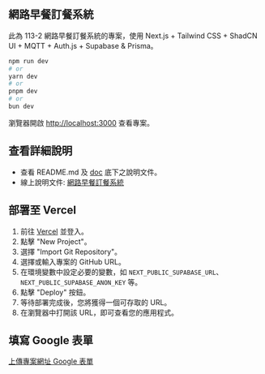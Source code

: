 ## 網路早餐訂餐系統

此為 113-2 網路早餐訂餐系統的專案，使用 Next.js + Tailwind CSS + ShadCN UI + MQTT + Auth.js + Supabase & Prisma。

```bash
npm run dev
# or
yarn dev
# or
pnpm dev
# or
bun dev
```

瀏覽器開啟 [http://localhost:3000](http://localhost:3000) 查看專案。

## 查看詳細說明

- 查看 README.md 及 [doc](http://localhost:3000/doc) 底下之說明文件。
- 線上說明文件: [網路早餐訂餐系統](https://breakfast-order-website.vercel.app/doc)

## 部署至 Vercel

1. 前往 [Vercel](https://vercel.com/) 並登入。
2. 點擊 "New Project"。
3. 選擇 "Import Git Repository"。
4. 選擇或輸入專案的 GitHub URL。
5. 在環境變數中設定必要的變數，如 `NEXT_PUBLIC_SUPABASE_URL`、`NEXT_PUBLIC_SUPABASE_ANON_KEY` 等。
6. 點擊 "Deploy" 按鈕。
7. 等待部署完成後，您將獲得一個可存取的 URL。
8. 在瀏覽器中打開該 URL，即可查看您的應用程式。

## 填寫 Google 表單

[上傳專案網址 Google 表單](https://docs.google.com/forms/d/e/1FAIpQLSd4cY9UM5ZZceGFWMYcbQsHRAXERdfVo4eBq3JGPsQu5qACSg/viewform)
